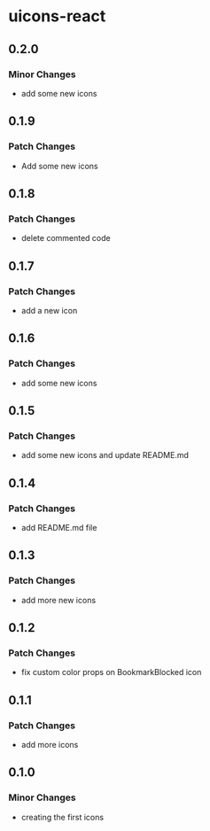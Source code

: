 # uicons-react

## 0.2.0

### Minor Changes

- add some new icons

## 0.1.9

### Patch Changes

- Add some new icons

## 0.1.8

### Patch Changes

- delete commented code

## 0.1.7

### Patch Changes

- add a new icon

## 0.1.6

### Patch Changes

- add some new icons

## 0.1.5

### Patch Changes

- add some new icons and update README.md

## 0.1.4

### Patch Changes

- add README.md file

## 0.1.3

### Patch Changes

- add more new icons

## 0.1.2

### Patch Changes

- fix custom color props on BookmarkBlocked icon

## 0.1.1

### Patch Changes

- add more icons

## 0.1.0

### Minor Changes

- creating the first icons
